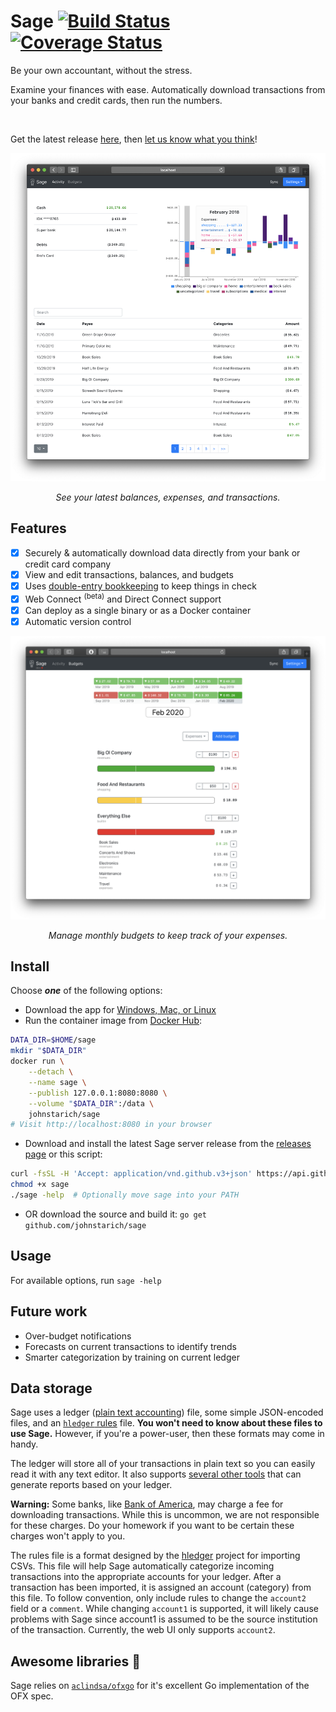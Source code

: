 # Sage [![Build Status](https://travis-ci.com/JohnStarich/sage.svg?branch=master)](https://travis-ci.com/JohnStarich/sage) [![Coverage Status](https://coveralls.io/repos/github/JohnStarich/sage/badge.svg?branch=master)](https://coveralls.io/github/JohnStarich/sage?branch=master)

Be your own accountant, without the stress.

Examine your finances with ease.
Automatically download transactions from your banks and credit cards, then run the numbers.

<!-- Matomo Image Tracker-->
<img src="https://analytics.johnstarich.com/matomo.php?idsite=2&amp;rec=1&amp;action_name=README.md" style="border:0" alt="" />

Get the latest release [here](#install), then [let us know what you think][feedback]!

[feedback]: https://github.com/JohnStarich/sage/issues/new

![Activity page demo](.github/media/activity.png)
<p align="center"><em>See your latest balances, expenses, and transactions.</em></p>

## Features

* [x] Securely & automatically download data directly from your bank or credit card company
* [x] View and edit transactions, balances, and budgets
* [x] Uses [double-entry bookkeeping][] to keep things in check
* [x] Web Connect <sup>(beta)</sup> and Direct Connect support
* [x] Can deploy as a single binary or as a Docker container
* [x] Automatic version control

![Budgets page demo](.github/media/budgets.png)
<p align="center"><em>Manage monthly budgets to keep track of your expenses.</em></p>

[double-entry bookkeeping]: https://en.wikipedia.org/wiki/Double-entry_bookkeeping_system

## Install

Choose **_one_** of the following options:

* Download the app for [Windows, Mac, or Linux](.github/docs/download-app.md)
* Run the container image from [Docker Hub](https://hub.docker.com/r/johnstarich/sage):
```bash
DATA_DIR=$HOME/sage
mkdir "$DATA_DIR"
docker run \
    --detach \
    --name sage \
    --publish 127.0.0.1:8080:8080 \
    --volume "$DATA_DIR":/data \
    johnstarich/sage
# Visit http://localhost:8080 in your browser
```
* Download and install the latest Sage server release from the [releases page](https://github.com/JohnStarich/sage/releases/latest) or this script:
```bash
curl -fsSL -H 'Accept: application/vnd.github.v3+json' https://api.github.com/repos/JohnStarich/sage/releases/latest | grep browser_download_url | cut -d '"' -f 4 | grep -i "$(uname -s)-$(uname -m)" | xargs curl -fSL -o sage
chmod +x sage
./sage -help  # Optionally move sage into your PATH
```
* OR download the source and build it: `go get github.com/johnstarich/sage`


## Usage

For available options, run `sage -help`

## Future work

* Over-budget notifications
* Forecasts on current transactions to identify trends
* Smarter categorization by training on current ledger

## Data storage

Sage uses a ledger ([plain text accounting][]) file, some simple JSON-encoded files, and an [`hledger` rules][hledger rules] file.
**You won't need to know about these files to use Sage.** However, if you're a power-user, then these formats may come in handy.

[plain text accounting]: https://plaintextaccounting.org
[hledger rules]: https://hledger.org/csv.html#csv-rules

The ledger will store all of your transactions in plain text so you can easily read it with any text editor. It also supports [several other tools][ledger tools] that can generate reports based on your ledger.

**Warning:** Some banks, like [Bank of America][], may charge a fee for downloading transactions. While this is uncommon, we are not responsible for these charges. Do your homework if you want to be certain these charges won't apply to you.

[Bank of America]: https://wiki.gnucash.org/wiki/OFX_Direct_Connect_Bank_Settings#BofA.2C_CA

The rules file is a format designed by the [hledger][] project for importing CSVs. This file will help Sage automatically categorize incoming transactions into the appropriate accounts for your ledger. After a transaction has been imported, it is assigned an account (category) from this file. To follow convention, only include rules to change the `account2` field or a `comment`. While changing `account1` is supported, it will likely cause problems with Sage since account1 is assumed to be the source institution of the transaction.
Currently, the web UI only supports `account2`.

[hledger]: https://github.com/simonmichael/hledger
[ledger tools]: https://plaintextaccounting.org/#plain-text-accounting-tools

## Awesome libraries 👏

Sage relies on [`aclindsa/ofxgo`](https://github.com/aclindsa/ofxgo) for it's excellent Go implementation of the OFX spec.
